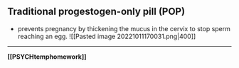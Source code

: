 ## Traditional progestogen-only pill (POP)
- prevents pregnancy by thickening the mucus in the cervix to stop sperm reaching an egg.
![[Pasted image 20221011170031.png|400]]

---
**[[PSYCHtemphomework]]**